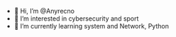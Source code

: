 - 👋 Hi, I’m @Anyrecno
- 👀 I’m interested in cybersecurity and sport 
- 🌱 I’m currently learning system and Network, Python

<!---
Anyrecno/Anyrecno is a ✨ special ✨ repository because its `README.md` (this file) appears on your GitHub profile.
You can click the Preview link to take a look at your changes.
--->
